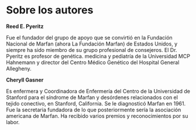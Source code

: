# Sobre los autores

**Reed E. Pyeritz**

Fue el fundador del grupo de apoyo que se convirtió en la Fundación Nacional de Marfan \(ahora La Fundación Marfan\) de Estados Unidos, y siempre ha sido miembro de su grupo profesional de consejeros. El Dr. Pyeritz es profesor de genética. medicina y pediatría de la Universi­dad MCP Hahnemann y director del Centro Médico Genético del Hospital General Allegheny.

**Cheryll Gasner**

Es enfermera y Coordinadora de Enfermería del Centro de la Universidad de Stanford para el síndrome de Marfan y desórdenes relacionados con el tejido co­nectivo, en Stanford, California. Se le diagnosticó Marfan en 1961. Fue la secretaria fundadora de lo que posteriormente sería la asociación americana de Marfan. Ha re­cibido varios premios y reconocimientos por su labor.

